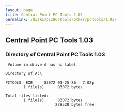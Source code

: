 ```yaml
---
layout: page
title: Central Point PC Tools 1.03
permalink: /disks/pcx86/tools/other/pctools/1.03/
---
```


Central Point PC Tools 1.03
---------------------------

### Directory of Central Point PC Tools 1.03
 
	 Volume in drive A has no label

	Directory of A:\

	PCTOOLS  EXE     83072 01-25-86   7:08p
	        1 file(s)      83072 bytes

	Total files listed:
	        1 file(s)      83072 bytes
	                      278528 bytes free
